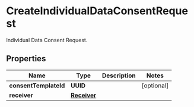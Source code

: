 

# CreateIndividualDataConsentRequest

Individual Data Consent Request.

## Properties

Name | Type | Description | Notes
------------ | ------------- | ------------- | -------------
**consentTemplateId** | **UUID** |  |  [optional]
**receiver** | [**Receiver**](Receiver.md) |  | 



